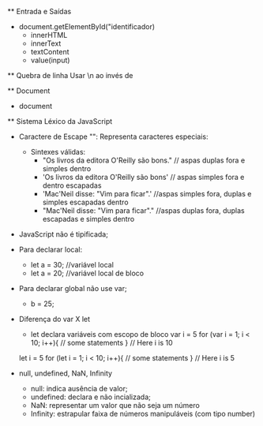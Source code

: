 ** Entrada e Saídas
- document.getElementById("identificador)
    - innerHTML
    - innerText
    - textContent
    - value(input)

** Quebra de linha 
Usar \n ao invés de <br/>

** Document
- document

** Sistema Léxico da JavaScript
- Caractere de Escape "\": Representa caracteres especiais:
    - Sintexes válidas: 
        - "Os livros da editora O'Reilly são bons." // aspas duplas fora e simples dentro
        - 'Os livros da editora O\'Reilly são bons' // aspas simples fora e dentro escapadas
        - 'Mac\'Neil disse: "Vim para ficar".'  //aspas simples fora, duplas e simples escapadas dentro
        - "Mac'Neil disse: \"Vim para ficar\"."  //aspas duplas fora, duplas escapadas e simples dentro

- JavaScript não é tipificada;
- Para declarar local:
    - let a = 30; //variável local
    - let a = 20; //variável local de bloco
- Para declarar global não use var;
    - b = 25;

- Diferença do var X let
    - let declara variáveis com escopo de bloco
    var i = 5
    for (var i = 1; i < 10; i++){
        // some statements
    }
    // Here i is 10

    let i = 5
    for (let i = 1; i < 10; i++){
        // some statements
    }
    // Here i is 5

- null, undefined, NaN, Infinity
    - null: indica ausência de valor;
    - undefined: declara e não incializada;
    - NaN: representar um valor que não seja um número
    - Infinity: estrapular faixa de números manipuláveis (com tipo number)